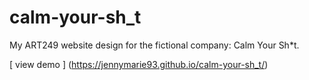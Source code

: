# calm-your-sh_t
My ART249 website design for the fictional company: Calm Your Sh*t.

[ view demo ] (https://jennymarie93.github.io/calm-your-sh_t/)